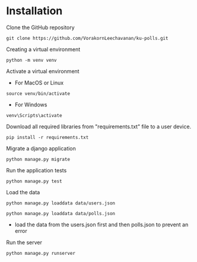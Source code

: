 # Installation

Clone the GitHub repository

```
git clone https://github.com/VorakornLeechavanan/ku-polls.git
```

Creating a virtual environment

```
python -m venv venv
```

Activate a virtual environment

- For MacOS or Linux
```
source venv/bin/activate
```

- For Windows
```
venv\Scripts\activate
```

Download all required libraries from "requirements.txt" file to a user device.

```
pip install -r requirements.txt
```

Migrate a django application
```
python manage.py migrate
```

Run the application tests
```
python manage.py test
```

Load the data

```
python manage.py loaddata data/users.json
```
```
python manage.py loaddata data/polls.json
```

* load the data from the users.json first and then polls.json to prevent an error


Run the server

```
python manage.py runserver
```
